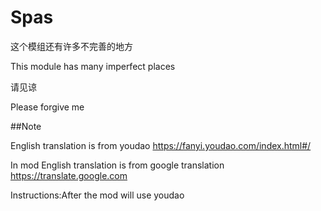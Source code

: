 # Spas
这个模组还有许多不完善的地方

This module has many imperfect places

请见谅

Please forgive me


##Note

English translation is from youdao https://fanyi.youdao.com/index.html#/

In mod English translation is from google translation https://translate.google.com

Instructions:After the mod will use youdao 
